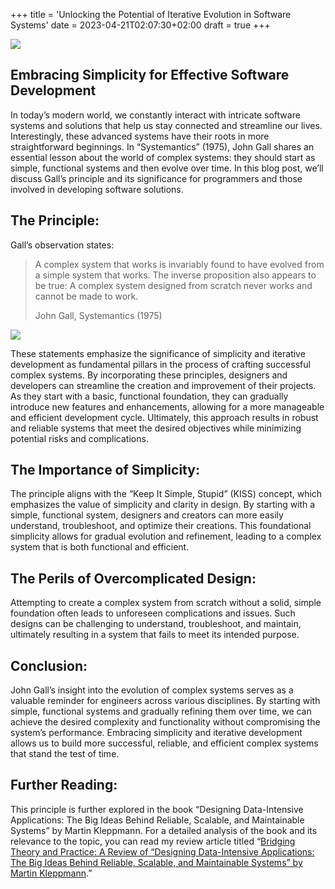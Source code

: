 +++
title = 'Unlocking the Potential of Iterative Evolution in Software Systems'
date = 2023-04-21T02:07:30+02:00
draft = true
+++

![](https://miro.medium.com/v2/resize:fit:1400/1*iVKqsM0MB62CH1Hrc9k8Lg.png)

Embracing Simplicity for Effective Software Development
-------------------------------------------------------

In today’s modern world, we constantly interact with intricate software systems and solutions that help us stay connected and streamline our lives. Interestingly, these advanced systems have their roots in more straightforward beginnings. In “Systemantics” (1975), John Gall shares an essential lesson about the world of complex systems: they should start as simple, functional systems and then evolve over time. In this blog post, we’ll discuss Gall’s principle and its significance for programmers and those involved in developing software solutions.

The Principle:
--------------

Gall’s observation states:

> A complex system that works is invariably found to have evolved from a simple system that works. The inverse proposition also appears to be true: A complex system designed from scratch never works and cannot be made to work.
> 
> John Gall, Systemantics (1975)

![](https://miro.medium.com/v2/resize:fit:1400/1*MCsZ06AcsxQQj4BI253wfg.png)

These statements emphasize the significance of simplicity and iterative development as fundamental pillars in the process of crafting successful complex systems. By incorporating these principles, designers and developers can streamline the creation and improvement of their projects. As they start with a basic, functional foundation, they can gradually introduce new features and enhancements, allowing for a more manageable and efficient development cycle. Ultimately, this approach results in robust and reliable systems that meet the desired objectives while minimizing potential risks and complications.

The Importance of Simplicity:
-----------------------------

The principle aligns with the “Keep It Simple, Stupid” (KISS) concept, which emphasizes the value of simplicity and clarity in design. By starting with a simple, functional system, designers and creators can more easily understand, troubleshoot, and optimize their creations. This foundational simplicity allows for gradual evolution and refinement, leading to a complex system that is both functional and efficient.

The Perils of Overcomplicated Design:
-------------------------------------

Attempting to create a complex system from scratch without a solid, simple foundation often leads to unforeseen complications and issues. Such designs can be challenging to understand, troubleshoot, and maintain, ultimately resulting in a system that fails to meet its intended purpose.

Conclusion:
-----------

John Gall’s insight into the evolution of complex systems serves as a valuable reminder for engineers across various disciplines. By starting with simple, functional systems and gradually refining them over time, we can achieve the desired complexity and functionality without compromising the system’s performance. Embracing simplicity and iterative development allows us to build more successful, reliable, and efficient complex systems that stand the test of time.

Further Reading:
----------------

This principle is further explored in the book “Designing Data-Intensive Applications: The Big Ideas Behind Reliable, Scalable, and Maintainable Systems” by Martin Kleppmann. For a detailed analysis of the book and its relevance to the topic, you can read my review article titled “[Bridging Theory and Practice: A Review of “Designing Data-Intensive Applications: The Big Ideas Behind Reliable, Scalable, and Maintainable Systems” by Martin Kleppmann](/p/fbdd50bab52c).”